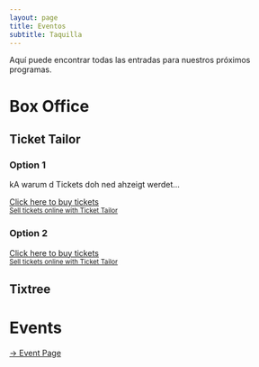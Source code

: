 ```yaml
---
layout: page
title: Eventos
subtitle: Taquilla
---
```


Aquí puede encontrar todas las entradas para nuestros próximos programas.

# Box Office

## Ticket Tailor

### Option 1
kA warum d Tickets doh ned ahzeigt werdet...
<!-- Sporti store -->
<div class="tt-widget"><div class="tt-widget-fallback"><p><a href="https://www.tickettailor.com/checkout/new-session/store/58649/chk/1fb0?ref=website_widget&show_search_filter=true&show_date_filter=true&show_sort=true" target="_blank">Click here to buy tickets</a><br /><small><a href="https://www.tickettailor.com?rf=wdg_252091" class="tt-widget-powered">Sell tickets online with Ticket Tailor</a></small></p></div><script src="https://cdn.tickettailor.com/js/widgets/min/widget.js" data-url="https://www.tickettailor.com/checkout/new-session/store/58649/chk/1fb0?ref=website_widget&show_search_filter=true&show_date_filter=true&show_sort=true" data-type="inline" data-inline-minimal="false" data-inline-show-logo="false" data-inline-bg-fill="true" data-inline-inherit-ref-from-url-param="" data-inline-ref="website_widget"></script></div>

### Option 2
<!-- All events -->
<div class="tt-widget"><div class="tt-widget-fallback"><p><a href="https://www.tickettailor.com/all-tickets/sporti/?ref=website_widget&show_search_filter=true&show_date_filter=true&show_sort=true" target="_blank">Click here to buy tickets</a><br /><small><a href="https://www.tickettailor.com?rf=wdg_252091" class="tt-widget-powered">Sell tickets online with Ticket Tailor</a></small></p></div><script src="https://cdn.tickettailor.com/js/widgets/min/widget.js" data-url="https://www.tickettailor.com/all-tickets/sporti/?ref=website_widget&show_search_filter=true&show_date_filter=true&show_sort=true" data-type="inline" data-inline-minimal="false" data-inline-show-logo="false" data-inline-bg-fill="true" data-inline-inherit-ref-from-url-param="" data-inline-ref="website_widget"></script></div>

## Tixtree

<div id="tixtree-wrapper"><script id="tixtree-script" src="https://www.tixtree.com/widgets/tixtree.js" data-type="events" data-id="sporti-920f216617e3"></script></div>

# Events

[-> Event Page](/pages/testEvent)
